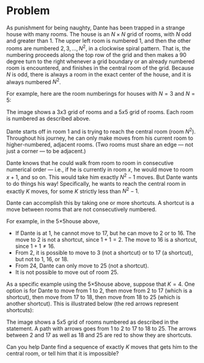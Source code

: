 # Problem

As punishment for being naughty, Dante has been trapped in a strange house with many rooms. The house is an $N×N$ grid of rooms, with $N$ odd and greater than $1$. The upper left room is numbered $1$, and then the other rooms are numbered $2, 3, ..., N^2$, in a clockwise spiral pattern. That is, the numbering proceeds along the top row of the grid and then makes a 90 degree turn to the right whenever a grid boundary or an already numbered room is encountered, and finishes in the central room of the grid. Because $N$ is odd, there is always a room in the exact center of the house, and it is always numbered $N^2$.

For example, here are the room numberings for houses with $N=3$
and $N=5$:

The image shows a $3x3$ grid of rooms and a $5x5$ grid of rooms. Each room is numbered as described above.

Dante starts off in room $1$ and is trying to reach the central room (room $N^2$). Throughout his journey, he can only make moves from his current room to higher-numbered, adjacent rooms. (Two rooms must share an edge — not just a corner — to be adjacent.)

Dante knows that he could walk from room to room in consecutive numerical order — i.e., if he is currently in room $x$, he would move to room $x+1$, and so on. This would take him exactly $N^2−1$ moves. But Dante wants to do things his way! Specifically, he wants to reach the central room in exactly $K$ moves, for some $K$ strictly less than $N^2−1$.

Dante can accomplish this by taking one or more shortcuts. A shortcut is a move between rooms that are not consecutively numbered.

For example, in the 5×5house above,

- If Dante is at $1$, he cannot move to $17$, but he can move to $2$ or to $16$. The move to $2$ is not a shortcut, since $1+1=2$. The move to $16$ is a shortcut, since $1+1≠16$.
- From $2$, it is possible to move to $3$ (not a shortcut) or to $17$ (a shortcut), but not to $1$, $16$, or $18$.
- From $24$, Dante can only move to $25$ (not a shortcut).
- It is not possible to move out of room $25$.

As a specific example using the 5×5house above, suppose that $K = 4$. One option is for Dante to move from $1$ to $2$, then move from $2$ to $17$ (which is a shortcut), then move from $17$ to $18$, then move from $18$ to $25$ (which is another shortcut). This is illustrated below (the red arrows represent shortcuts):

The image shows a $5x5$ grid of rooms numbered as described in the statement. A path with arrows goes from $1$ to $2$ to $17$ to $18$ to $25$. The arrows between $2$ and $17$ as well as $18$ and $25$ are red to show they are shortcuts.

Can you help Dante find a sequence of exactly $K$ moves that gets him to the central room, or tell him that it is impossible?
